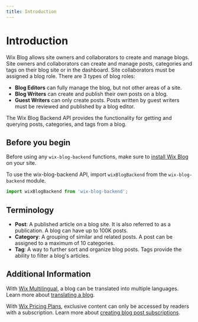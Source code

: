 ```yaml
---
title: Introduction
---
```


# Introduction

Wix Blog allows site owners and collaborators to create and manage blogs. Site owners and collaborators can create and manage posts, categories and tags on their blog site or in the dashboard. Site collaborators must be assigned a blog role. There are 3 types of blog roles: 
- **Blog Editors** can fully manage the blog, but not other areas of a site.
- **Blog Writers** can create and publish their own posts on a blog.
- **Guest Writers** can only create posts. Posts written by guest writers must be reviewed and published by a blog editor.


The Wix Blog Backend API provides the functionality for getting and querying posts, categories, and tags from a blog.


## Before you begin

Before using any `wix-blog-backend` functions, make sure to [install Wix Blog](https://support.wix.com/en/article/wix-blog-adding-and-setting-up-your-blog) on your site. 


To use the wix-blog-backend API, import `wixBlogBackend` from the `wix-blog-backend` module. 

```javascript
import wixBlogBackend from 'wix-blog-backend';
```


## Terminology

- **Post**: A published article on a blog site. It is also referred to as a publication. A blog can have up to 100K posts. 
- **Category**: A grouping of similar and related posts. A post can be assigned to a maximum of 10 categories.
- **Tag**: A way to further sort and organize blog posts. Tags provide the ability to filter a blog's articles.


## Additional Information

With [Wix Multilingual](https://support.wix.com/en/article/wix-multilingual-an-overview), a blog can be translated into multiple languages. 
Learn more about [translating a blog](https://support.wix.com/en/article/wix-multilingual-translating-your-blog).


With [Wix Pricing Plans](https://support.wix.com/en/article/pricing-plans-an-overview), exclusive content can only be accessed by readers with a subscription. 
Learn more about [creating blog post subscriptions](https://support.wix.com/en/article/wix-blog-creating-blog-post-subscriptions).